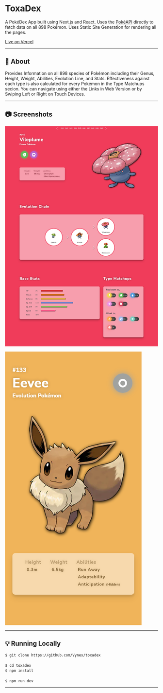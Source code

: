 # ToxaDex

A PokéDex App built using Next.js and React. Uses the [PokéAPI](https://pokeapi.co/) directly to fetch data on all 898 Pokémon. Uses Static Site Generation for rendering all the pages.

[Live on Vercel](https://toxadex.vercel.app)

---

## 📃 About

Provides Information on all 898 species of Pokémon including their Genus, Height, Weight, Abilities, Evolution Line, and Stats. Effectiveness against each type is also calculated for every Pokémon in the Type Matchups secion. You can navigate using either the Links in Web Version or by Swiping Left or Right on Touch Devices.

---

## 📷 Screenshots

![Web Screenshot](public/screenshots/Web-Screenshot.png)

![Mobile Screenshot](public/screenshots/Mobile-Screenshot.png)

---

## 💡 Running Locally

```bash
$ git clone https://github.com/Vynex/toxadex

$ cd toxadex
$ npm install

$ npm run dev
```

---
